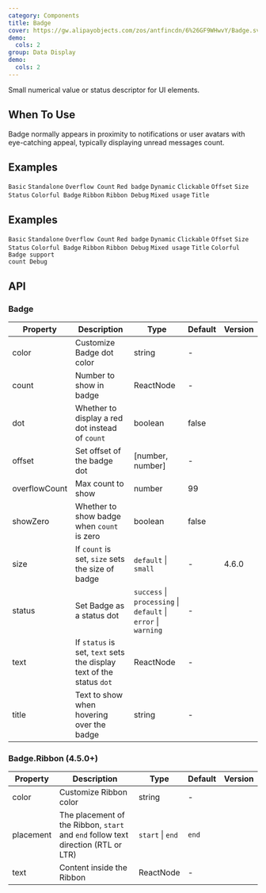 ```yaml
---
category: Components
title: Badge
cover: https://gw.alipayobjects.com/zos/antfincdn/6%26GF9WHwvY/Badge.svg
demo:
  cols: 2
group: Data Display
demo:
  cols: 2
---
```


Small numerical value or status descriptor for UI elements.

## When To Use

Badge normally appears in proximity to notifications or user avatars with eye-catching appeal, typically displaying unread messages count.

## Examples

<code src="./demo/basic.tsx">Basic</code>
<code src="./demo/no-wrapper.tsx">Standalone</code>
<code src="./demo/overflow.tsx">Overflow Count</code>
<code src="./demo/dot.tsx">Red badge</code>
<code src="./demo/change.tsx">Dynamic</code>
<code src="./demo/link.tsx">Clickable</code>
<code src="./demo/offset.tsx">Offset</code>
<code src="./demo/size.tsx">Size</code>
<code src="./demo/status.tsx">Status</code>
<code src="./demo/colorful.tsx">Colorful Badge</code>
<code src="./demo/ribbbon.tsx">Ribbon</code>
<code src="./demo/ribbon-debug.tsx">Ribbon Debug</code>
<code src="./demo/mix.tsx">Mixed usage</code>
<code src="./demo/title.tsx">Title</code>

## Examples

<code src="./demo/basic.tsx">Basic</code>
<code src="./demo/no-wrapper.tsx">Standalone</code>
<code src="./demo/overflow.tsx">Overflow Count</code>
<code src="./demo/dot.tsx">Red badge</code>
<code src="./demo/change.tsx">Dynamic</code>
<code src="./demo/link.tsx">Clickable</code>
<code src="./demo/offset.tsx">Offset</code>
<code src="./demo/size.tsx">Size</code>
<code src="./demo/status.tsx">Status</code>
<code src="./demo/colorful.tsx">Colorful Badge</code>
<code src="./demo/ribbbon.tsx">Ribbon</code>
<code src="./demo/ribbon-debug.tsx">Ribbon Debug</code>
<code src="./demo/mix.tsx">Mixed usage</code>
<code src="./demo/title.tsx">Title</code>
<code src="./demo/colorful-with-count-debug.tsx">Colorful Badge support count Debug</code>

## API

### Badge

| Property      | Description                                                          | Type                                                           | Default | Version |
| ------------- | -------------------------------------------------------------------- | -------------------------------------------------------------- | ------- | ------- |
| color         | Customize Badge dot color                                            | string                                                         | -       |         |
| count         | Number to show in badge                                              | ReactNode                                                      | -       |         |
| dot           | Whether to display a red dot instead of `count`                      | boolean                                                        | false   |         |
| offset        | Set offset of the badge dot                                          | \[number, number]                                              | -       |         |
| overflowCount | Max count to show                                                    | number                                                         | 99      |         |
| showZero      | Whether to show badge when `count` is zero                           | boolean                                                        | false   |         |
| size          | If `count` is set, `size` sets the size of badge                     | `default` \| `small`                                           | -       | 4.6.0   |
| status        | Set Badge as a status dot                                            | `success` \| `processing` \| `default` \| `error` \| `warning` | -       |         |
| text          | If `status` is set, `text` sets the display text of the status `dot` | ReactNode                                                      | -       |         |
| title         | Text to show when hovering over the badge                            | string                                                         | -       |         |

### Badge.Ribbon (4.5.0+)

| Property  | Description                                                                       | Type             | Default | Version |
| --------- | --------------------------------------------------------------------------------- | ---------------- | ------- | ------- |
| color     | Customize Ribbon color                                                            | string           | -       |         |
| placement | The placement of the Ribbon, `start` and `end` follow text direction (RTL or LTR) | `start` \| `end` | `end`   |         |
| text      | Content inside the Ribbon                                                         | ReactNode        | -       |         |
